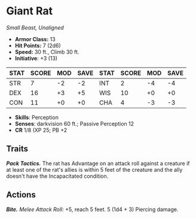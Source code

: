 # Giant Rat

*Small Beast, Unaligned*

- **Armor Class:** 13
- **Hit Points:** 7 (2d6)
- **Speed:** 30 ft., Climb 30 ft.
- **Initiative**: +3 (13)

|STAT|SCORE|MOD|SAVE|STAT|SCORE|MOD|SAVE|
| --- | --- | --- | ---- |---| --- | --- | ---- |
| STR | 7 | -2 | -2 | INT | 2 | -4 | -4 |
| DEX | 16 | +3 | +5 | WIS | 10 | +0 | +0 |
| CON | 11 | +0 | +0 | CHA | 4 | -3 | -3 |

- **Skills**: Perception
- **Senses**: darkvision 60 ft.; Passive Perception 12
- **CR** 1/8 (XP 25; PB +2

## Traits

***Pack Tactics.*** The rat has Advantage on an attack roll against a creature if at least one of the rat's allies is within 5 feet of the creature and the ally doesn't have the Incapacitated condition.


## Actions

***Bite.*** *Melee Attack Roll:* +5, reach 5 feet. 5 (1d4 + 3) Piercing damage.

